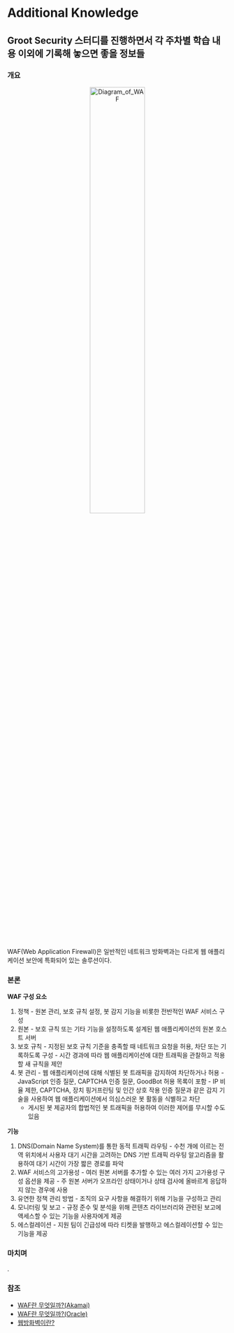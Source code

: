 # Additional Knowledge

## Groot Security 스터디를 진행하면서 각 주차별 학습 내용 이외에 기록해 놓으면 좋을 정보들

### 개요
  <center><img src="/assets/230707/diagram_of_waf.png" width="50%" height="50%" alt="Diagram_of_WAF"></center><br/>
  WAF(Web Application Firewall)은 일반적인 네트워크 방화벽과는 다르게 웹 애플리케이션 보안에 특화되어 있는 솔루션이다.

### 본론
  **WAF 구성 요소**<br/>
  1. 정책
    - 원본 관리, 보호 규칙 설정, 봇 감지 기능을 비롯한 전반적인 WAF 서비스 구성
  2. 원본
    - 보호 규칙 또는 기타 기능을 설정하도록 설계된 웹 애플리케이션의 원본 호스트 서버
  3. 보호 규칙
    - 지정된 보호 규칙 기준을 충족할 때 네트워크 요청을 허용, 차단 또는 기록하도록 구성
    - 시간 경과에 따라 웹 애플리케이션에 대한 트래픽을 관찰하고 적용할 새 규칙을 제안
  4. 봇 관리
    - 웹 애플리케이션에 대해 식별된 봇 트래픽을 감지하여 차단하거나 허용
    - JavaScript 인증 질문, CAPTCHA 인증 질문, GoodBot 허용 목록이 포함
    - IP 비율 제한, CAPTCHA, 장치 핑거프린팅 및 인간 상호 작용 인증 질문과 같은 감지 기술을 사용하여 웹 애플리케이션에서 의심스러운 봇 활동을 식별하고 차단
      - 게시된 봇 제공자의 합법적인 봇 트래픽을 허용하여 이러한 제어를 무시할 수도 있음

  **기능**<br/>
  1. DNS(Domain Name System)를 통한 동적 트래픽 라우팅
    - 수천 개에 이르는 전역 위치에서 사용자 대기 시간을 고려하는 DNS 기반 트래픽 라우팅 알고리즘을 활용하여 대기 시간이 가장 짧은 경로를 파악
  2. WAF 서비스의 고가용성
    - 여러 원본 서버를 추가할 수 있는 여러 가지 고가용성 구성 옵션을 제공
    - 주 원본 서버가 오프라인 상태이거나 상태 검사에 올바르게 응답하지 않는 경우에 사용
  3. 유연한 정책 관리 방법
    - 조직의 요구 사항을 해결하기 위해 기능을 구성하고 관리
  4. 모니터링 및 보고
    - 규정 준수 및 분석을 위해 콘텐츠 라이브러리와 관련된 보고에 액세스할 수 있는 기능을 사용자에게 제공
  5. 에스컬레이션
    - 지원 팀이 긴급성에 따라 티켓을 발행하고 에스컬레이션할 수 있는 기능을 제공

### 마치며
  .

### 참조
  * [WAF란 무엇일까?(Akamai)](https://www.akamai.com/ko/glossary/what-is-a-waf)
  * [WAF란 무엇일까?(Oracle)](https://www.oracle.com/kr/security/cloud-security/what-is-waf/)
  * [웹방화벽이란?](https://www.pentasecurity.co.kr/web-application-firewall/)